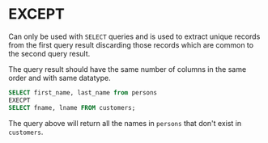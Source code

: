 # EXCEPT
Can only be used with `SELECT` queries and is used to extract unique records from the first query result discarding those records which are common to the second query result.

The query result should have the same number of columns in the same order and with same datatype.

```sql
SELECT first_name, last_name from persons
EXECPT
SELECT fname, lname FROM customers;
```

The query above will return all the names in `persons` that don't exist in `customers`.